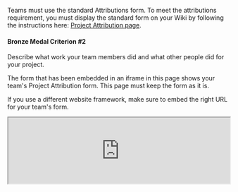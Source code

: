 Teams must use the standard Attributions form. To meet the attributions requirement, you must display the standard form
on your Wiki by following the instructions
here: [Project Attribution page](https://competition.igem.org/deliverables/project-attribution).

#### Bronze Medal Criterion \#2

Describe what work your team members did and what other people did for your project.

The form that has been embedded in an iframe in this page shows your team's Project Attribution form. This page must
keep the form as it is.

If you use a different website framework, make sure to embed the right URL for your team's form.

<!-- !!! LEAVE THE IFRAME CODE BELOW AS IT IS, THE ATTRIBUTION FORM OF YOUR TEAM !!! -->
<!-- !!! WILL BE DISPLAYED ON THIS PAGE. DO NOT REMOVE IT, OTHERWISE YOU RISK OF !!! -->
<!-- !!! NOT MEETING BRONZE MEDAL CRITERION #2  -->
<!-- !!! DO NOT CHANGE ITS INDENTATION !!! -->
<div class="row mt-4">
  <script type="text/javascript">
    // Listen to size change and update form height
    window.addEventListener("message", function (e) {
      if (e.origin === "https://teams.igem.org") {
        const {type, data} = JSON.parse(e.data);
        if (type === "igem-attribution-form") {
          const element = document.getElementById("igem-attribution-form");
          element.style.height = `${data + 100}px`;
        }
      }
    });
  </script>
  <iframe style='width: 100%' id="igem-attribution-form"
    src="https://teams.igem.org/wiki/5057/attributions">
  </iframe>
</div>
<!-- DO NOT REMOVE THE IFRAME CODE ABOVE -->
